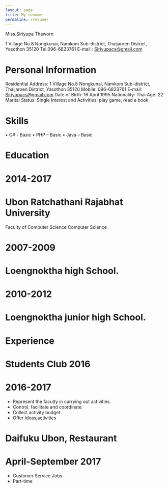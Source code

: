 ```yaml
---
layout: page
title: My resume
permalink: /resume/
---
```

Miss.Siriyupa Thaworn

1 Village No.8 Nongkunai, Namkom Sub-district, Thaijaroen District, Yasothon 35120
Tel.096-6823761 E-mail : Siriyupacs@gmail.com

# Personal Information
Residential Address: 1 Village No.8 Nongkunai, Namkom Sub-district, Thaijaroen District, Yasothon 35120
Mobile: 096-6823761
E-mail: Siriyupacs@gmail.com
Date of Birth: 16 April 1995
Nationality: Thai
Age: 22
Marital Status: Single
Interest and Activities: play game, read a book 

# Skills
•	C# - Basic
•	PHP – Basic
•	Java – Basic

# Education
# 2014-2017 
# Ubon Ratchathani Rajabhat University
   Faculty of Computer Science
   Computer Science
   
   # 2007-2009
   # Loengnoktha high School.
   
   # 2010-2012
   # Loengnoktha junior high School.


# Experience
 # Students Club 2016
 # 2016-2017
-	Represent the faculty in carrying out activities.
-	Control, facilitate and coordinate.
-	Collect activity budget
-	Offer ideas,activities

# Daifuku Ubon, Restaurant
# April-September 2017
-	Customer Service Jobs
-	Part-time

